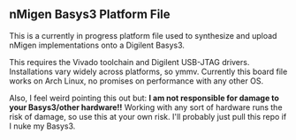 ## nMigen Basys3 Platform File

This is a currently in progress platform file used to synthesize and upload nMigen implementations onto a Digilent Basys3.

This requires the Vivado toolchain and Digilent USB-JTAG drivers. Installations vary widely across platforms, so ymmv. Currently this board file works on Arch Linux, no promises on performance with any other OS.

Also, I feel weird pointing this out but: **I am not responsible for damage to your Basys3/other hardware!!** Working with any sort of hardware runs the risk of damage, so use this at your own risk. I'll probably just pull this repo if I nuke my Basys3.
